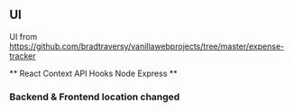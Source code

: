 ## UI

UI from https://github.com/bradtraversy/vanillawebprojects/tree/master/expense-tracker

** React Context API Hooks Node Express **

### Backend & Frontend location changed
